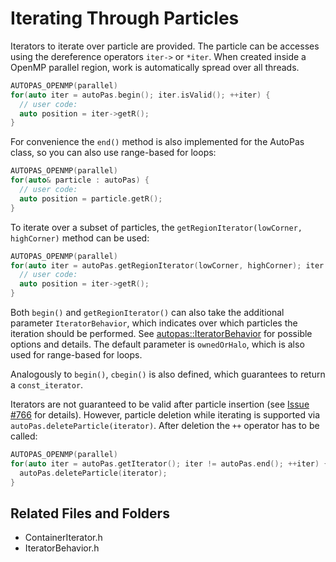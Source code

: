 # Iterating Through Particles
Iterators to iterate over particle are provided.
The particle can be accesses using the dereference operators `iter->` or `*iter`.
When created inside a OpenMP parallel region, work is automatically spread over all threads.
```cpp
AUTOPAS_OPENMP(parallel)
for(auto iter = autoPas.begin(); iter.isValid(); ++iter) {
  // user code:
  auto position = iter->getR();
}
```

For convenience the `end()` method is also implemented for the AutoPas class, so you can also use range-based for loops:
```cpp
AUTOPAS_OPENMP(parallel)
for(auto& particle : autoPas) {
  // user code:
  auto position = particle.getR();
}
```

To iterate over a subset of particles, the `getRegionIterator(lowCorner, highCorner)` method can be used:
```cpp
AUTOPAS_OPENMP(parallel)
for(auto iter = autoPas.getRegionIterator(lowCorner, highCorner); iter != autoPas.end(); ++iter) {
  // user code:
  auto position = iter->getR();
}
```

Both `begin()` and `getRegionIterator()` can also take the additional parameter `IteratorBehavior`, which indicates over which particles the iteration should be performed. See [autopas::IteratorBehavior](https://autopas.github.io/doxygen_documentation/git-master/classautopas_1_1options_1_1IteratorBehavior.html) for possible options and details.
The default parameter is `ownedOrHalo`, which is also used for range-based for loops.

Analogously to `begin()`, `cbegin()` is also defined, which guarantees to return a `const_iterator`.

Iterators are not guaranteed to be valid after particle insertion (see [Issue #766](https://github.com/AutoPas/AutoPas/issues/766) for details).
However, particle deletion while iterating is supported via `autoPas.deleteParticle(iterator)`. 
After deletion the `++` operator has to be called:
```cpp
AUTOPAS_OPENMP(parallel)
for(auto iter = autoPas.getIterator(); iter != autoPas.end(); ++iter) {
  autoPas.deleteParticle(iterator);
}
```

## Related Files and Folders
- ContainerIterator.h
- IteratorBehavior.h
